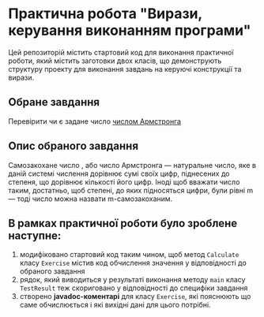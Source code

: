 # Практична робота "Вирази, керування виконанням програми"

Цей репозиторій містить стартовий код для виконання практичної роботи, який містить заготовки двох класів, що демонструють структуру проекту для виконання завдань на керуючі конструкції та вирази.


## Обране завдання
 Перевірити чи є задане число [числом Армстронга](https://uk.wikipedia.org/wiki/%D0%A7%D0%B8%D1%81%D0%BB%D0%B0_%D0%90%D1%80%D0%BC%D1%81%D1%82%D1%80%D0%BE%D0%BD%D0%B3%D0%B0)
 
 
  ## Опис обраного завдання 
 Самозакохане число , або число Армстронга — натуральне число, яке в даній системі числення дорівнює сумі своїх цифр, піднесених до степеня, що дорівнює кількості його цифр. Іноді щоб вважати число таким, достатньо, щоб степені, до яких підносяться цифри, були рівні m — тоді число можна назвати m-самозакоханим.
 

## В рамках практичної роботи було зроблене наступне:
1. модифіковано стартовий код таким чином, щоб метод ```Calculate``` класу ```Exercise``` містив код обчислення значення у відповідності до обраного  завдання 
2. рядок, який виводиться у результаті виконання методу ```main``` класу ```TestResult``` теж скориговано  у відповідності до специфіки завдання
3. створено **javadoc-коментарі** для класу ```Exercise```, які пояснюють що саме обчислюється і які вихідні дані для цього потрібні.



 

